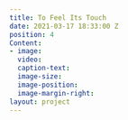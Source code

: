 ```yaml
---
title: To Feel Its Touch
date: 2021-03-17 18:33:00 Z
position: 4
Content:
- image: 
  video: 
  caption-text: 
  image-size: 
  image-position: 
  image-margin-right: 
layout: project
---
```


